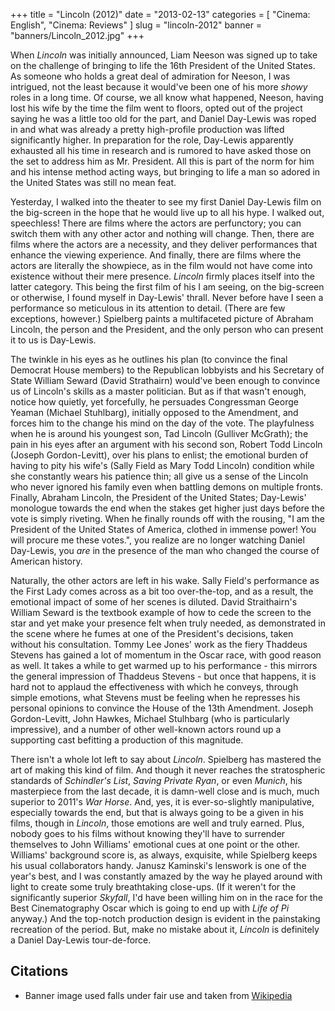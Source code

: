 +++
title = "Lincoln (2012)"
date = "2013-02-13"
categories = [
  "Cinema: English",
  "Cinema: Reviews"
]
slug = "lincoln-2012"
banner = "banners/Lincoln_2012.jpg"
+++

When _Lincoln_ was initially announced, Liam Neeson was signed up to take on the challenge of bringing to life the 16th President of the United States. As someone who holds a great deal of admiration for Neeson, I was intrigued, not the least because it would've been one of his more _showy_ roles in a long time. Of course, we all know what happened, Neeson, having lost his wife by the time the film went to floors, opted out of the project saying he was a little too old for the part, and Daniel Day-Lewis was roped in and what was already a pretty high-profile production was lifted significantly higher. In preparation for the role, Day-Lewis apparently exhausted all his time in research and is rumored to have asked those on the set to address him as Mr. President. All this is part of the norm for him and his intense method acting ways, but bringing to life a man so adored in the United States was still no mean feat.

Yesterday, I walked into the theater to see my first Daniel Day-Lewis film on the big-screen in the hope that he would live up to all his hype. I walked out, speechless! There are films where the actors are perfunctory; you can switch them with any other actor and nothing will change. Then, there are films where the actors are a necessity, and they deliver performances that enhance the viewing experience. And finally, there are films where the actors are literally the showpiece, as in the film would not have come into existence without their mere presence. _Lincoln_ firmly places itself into the latter category. This being the first film of his I am seeing, on the big-screen or otherwise, I found myself in Day-Lewis' thrall. Never before have I seen a performance so meticulous in its attention to detail. (There are few exceptions, however.) Spielberg paints a multifaceted picture of Abraham Lincoln, the person and the President, and the only person who can present it to us is Day-Lewis.

The twinkle in his eyes as he outlines his plan (to convince the final Democrat House members) to the Republican lobbyists and his Secretary of State William Seward (David Strathairn) would've been enough to convince us of Lincoln's skills as a master politician. But as if that wasn't enough, notice how quietly, yet forcefully, he persuades Congressman George Yeaman (Michael Stuhlbarg), initially opposed to the Amendment, and forces him to the change his mind on the day of the vote. The playfulness when he is around his youngest son, Tad Lincoln (Gulliver McGrath); the pain in his eyes after an argument with his second son, Robert Todd Lincoln (Joseph Gordon-Levitt), over his plans to enlist; the emotional burden of having to pity his wife's (Sally Field as Mary Todd Lincoln) condition while she constantly wears his patience thin; all give us a sense of the Lincoln who never ignored his family even when battling demons on multiple fronts. Finally, Abraham Lincoln, the President of the United States; Day-Lewis' monologue towards the end when the stakes get higher just days before the vote is simply riveting. When he finally rounds off with the rousing, "I am the President of the United States of America, clothed in immense power! You will procure me these votes.", you realize are no longer watching Daniel Day-Lewis, you _are_ in the presence of the man who changed the course of American history.

Naturally, the other actors are left in his wake. Sally Field's performance as the First Lady comes across as a bit too over-the-top, and as a result, the emotional impact of some of her scenes is diluted. David Straithairn's William Seward is the textbook example of how to cede the screen to the star and yet make your presence felt when truly needed, as demonstrated in the scene where he fumes at one of the President's decisions, taken without his consultation. Tommy Lee Jones' work as the fiery Thaddeus Stevens has gained a lot of momentum in the Oscar race, with good reason as well. It takes a while to get warmed up to his performance - this mirrors the general impression of Thaddeus Stevens - but once that happens, it is hard not to applaud the effectiveness with which he conveys, through simple emotions, what Stevens must be feeling when he represses his personal opinions to convince the House of the 13th Amendment. Joseph Gordon-Levitt, John Hawkes, Michael Stulhbarg (who is particularly impressive), and a number of other well-known actors round up a supporting cast befitting a production of this magnitude.

There isn't a whole lot left to say about _Lincoln_. Spielberg has mastered the art of making this kind of film. And though it never reaches the stratospheric standards of _Schindler's List_, _Saving Private Ryan_, or even _Munich_, his masterpiece from the last decade, it is damn-well close and is much, much superior to 2011's _War Horse_. And, yes, it is ever-so-slightly manipulative, especially towards the end, but that is always going to be a given in his films, though in _Lincoln_, those emotions are well and truly earned. Plus, nobody goes to his films without knowing they'll have to surrender themselves to John Williams' emotional cues at one point or the other. Williams' background score is, as always, exquisite, while Spielberg keeps his usual collaborators handy. Janusz Kaminski's lenswork is one of the year's best, and I was constantly amazed by the way he played around with light to create some truly breathtaking close-ups. (If it weren't for the significantly superior _Skyfall_, I'd have been willing him on in the race for the Best Cinematography Oscar which is going to end up with _Life of Pi_ anyway.) And the top-notch production design is evident in the painstaking recreation of the period. But, make no mistake about it, _Lincoln_ is definitely a Daniel Day-Lewis tour-de-force.

Citations
---------
- Banner image used falls under fair use and taken from [Wikipedia](https://upload.wikimedia.org/wikipedia/en/6/6a/Lincoln_2012_Teaser_Poster.jpg)
